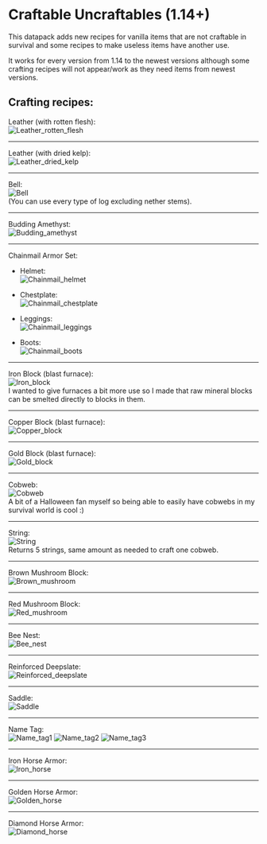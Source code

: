 # Craftable Uncraftables (1.14+)

This datapack adds new recipes for vanilla items that are not craftable in survival and some recipes to make useless items have another use.

It works for every version from 1.14 to the newest versions although some crafting recipes will not appear/work as they need items from newest versions.

## Crafting recipes:

Leather (with rotten flesh): </br>
![Leather_rotten_flesh](/READMEImages/LeatherRotten)

---

Leather (with dried kelp): </br>
![Leather_dried_kelp](https://i.imgur.com/WGLgTJh.png)

---

Bell: </br>
![Bell](https://i.imgur.com/VB1jIUZ.png) </br>
(You can use every type of log excluding nether stems).

---

Budding Amethyst: </br>
![Budding_amethyst](https://i.imgur.com/zpOS4Z2.png)

---

Chainmail Armor Set: </br>

* Helmet: </br>
![Chainmail_helmet](https://i.imgur.com/8tMOF9S.png)

* Chestplate: </br>
![Chainmail_chestplate](https://i.imgur.com/MfzMS8z.png)

* Leggings: </br>
![Chainmail_leggings](https://i.imgur.com/fCqbLgI.png)

* Boots: </br>
![Chainmail_boots](https://i.imgur.com/dt8Edv9.png)

---

Iron Block (blast furnace): </br>
![Iron_block](https://i.imgur.com/av80iEg.png) </br>
I wanted to give furnaces a bit more use so I made that raw mineral blocks can be smelted directly to blocks in them.

---

Copper Block (blast furnace): </br>
![Copper_block](https://i.imgur.com/MVfPITo.png)

---

Gold Block (blast furnace): </br>
![Gold_block](https://i.imgur.com/hwpJoNs.png)

---

Cobweb: </br>
![Cobweb](https://i.imgur.com/7piYBMK.png) </br>
A bit of a Halloween fan myself so being able to easily have cobwebs in my survival world is cool :)

---

String: </br>
![String](https://i.imgur.com/3cPlp8L.png) </br>
Returns 5 strings, same amount as needed to craft one cobweb.

---

Brown Mushroom Block: </br>
![Brown_mushroom](https://i.imgur.com/IghW4Ur.png)

---

Red Mushroom Block: </br>
![Red_mushroom](https://i.imgur.com/pz3cIsK.png)

---

Bee Nest: </br>
![Bee_nest](https://i.imgur.com/T5CEMMm.png)

---

Reinforced Deepslate: </br>
![Reinforced_deepslate](https://i.imgur.com/VIl4FwX.png)

---

Saddle: </br>
![Saddle](https://i.imgur.com/VjnHuFU.png)

---

Name Tag: </br>
![Name_tag1](https://i.imgur.com/UERutey.png)
![Name_tag2](https://i.imgur.com/bc0VcZd.png)
![Name_tag3](https://i.imgur.com/W6L2a2a.png)

---

Iron Horse Armor: </br>
![Iron_horse](https://i.imgur.com/hte8ewo.png)

---

Golden Horse Armor: </br>
![Golden_horse](https://i.imgur.com/zY0WVV7.png)

---

Diamond Horse Armor: </br>
![Diamond_horse](https://i.imgur.com/rdVewOv.png)
